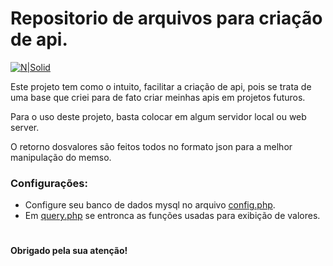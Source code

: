 # Repositorio de arquivos para criação de api.

[![N|Solid](https://i.imgur.com/mF9AKO0.png)](https://www.paypal.com/cgi-bin/webscr?cmd=_donations&business=fabinhoec2210@gmail.com&item_name=F%C3%A1bio&currency_code=BRL)


Este projeto tem como o intuito, facilitar a criação de api, pois se trata de uma base que criei para de fato criar meinhas apis em projetos futuros.


Para o uso deste projeto, basta colocar em algum servidor local ou web server.

O retorno dosvalores são feitos todos no formato json para a melhor manipulação do memso.


### Configurações:
- Configure seu banco de dados mysql no arquivo [config.php](/%23/config.php).
- Em [query.php](/%23/query.php) se entronca as funções usadas para exibição de valores.
#
#


**Obrigado pela sua atenção!**

